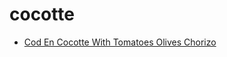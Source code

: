 # cocotte

 * [Cod En Cocotte With Tomatoes Olives Chorizo](index/c/cod-en-cocotte-with-tomatoes-olives-chorizo-56390077.json)
